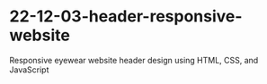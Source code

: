 # 22-12-03-header-responsive-website
Responsive eyewear website header design using HTML, CSS, and JavaScript
